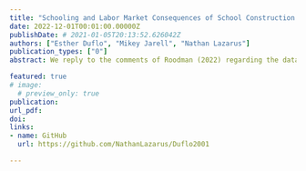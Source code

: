 ```yaml
---
title: "Schooling and Labor Market Consequences of School Construction in Indonesia: Response to a Comment"
date: 2022-12-01T00:01:00.00000Z
publishDate: # 2021-01-05T20:13:52.626042Z
authors: ["Esther Duflo", "Mikey Jarell", "Nathan Lazarus"]
publication_types: ["0"]
abstract: We reply to the comments of Roodman (2022) regarding the data and econometric specifications of Duflo (2001). We replicate Roodman's results and agree with his comments about the errors in the coding of variables. We run additional specifications that seek to correct for the age-differentiated wage dilation issue he describes in the original 1995 data, finding mixed results. We further add data from the 2011-12 SUSENAS survey and find that the treatment effects on long-run wages become substantially larger, in line with the results of Hsiao (2021). We also discuss additional weak instrument corrections.

featured: true
# image:
  # preview_only: true
publication: 
url_pdf: 
doi:
links: 
- name: GitHub
  url: https://github.com/NathanLazarus/Duflo2001

---
```


